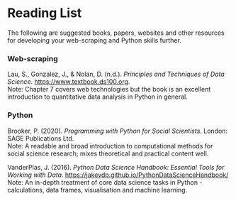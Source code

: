 # Reading List

The following are suggested books, papers, websites and other resources for developing your web-scraping and Python skills further.

### Web-scraping

Lau, S., Gonzalez, J., & Nolan, D. (n.d.). *Principles and Techniques of Data Science*. <a href="https://www.textbook.ds100.org" target=_blank>https://www.textbook.ds100.org</a>. <br>
Note: Chapter 7 covers web technologies but the book is an excellent introduction to quantitative data analysis in Python in general.

### Python

Brooker, P. (2020). *Programming with Python for Social Scientists*. London: SAGE Publications Ltd. <br>
Note: A readable and broad introduction to computational methods for social science research; mixes theoretical and practical content well.

VanderPlas, J. (2016). *Python Data Science Handbook: Essential Tools for Working with Data*. <a href="https://jakevdp.github.io/PythonDataScienceHandbook/" target=_blank>https://jakevdp.github.io/PythonDataScienceHandbook/</a> <br>
Note: An in-depth treatment of core data science tasks in Python - calculations, data frames, visualisation and machine learning.

